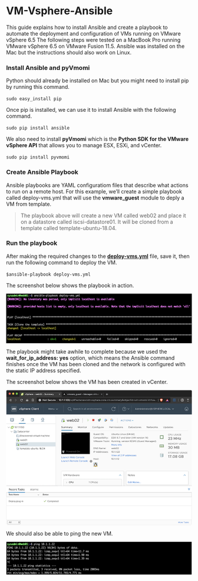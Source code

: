 # VM-Vsphere-Ansible

This guide explains how to install Ansible and create a playbook to automate the deployment and configuration of VMs running on VMware vSphere 6.5
The following steps were tested on a MacBook Pro running VMware vSphere 6.5 on VMware Fusion 11.5. Ansible was installed on the Mac but the instructions
should also work on Linux.

### Install Ansible and pyVmomi
Python should already be installed on Mac but you might need to install pip by running this command.

`sudo easy_install pip`

Once pip is installed, we can use it to install Ansible with the following command.

`sudo pip install ansible`

We also need to install **pyVmomi** which is the **Python SDK for the VMware vSphere API** that allows you to manage ESX, ESXi, and vCenter.

`sudo pip install pyvmomi`

### Create Ansible Playbook
Ansible playbooks are YAML configuratiom files that describe what actions to run on a remote host. For this example, we’ll create a simple playbook called deploy-vms.yml that will use the **vmware_guest** module to deply a VM from template.

> The playbook above will create a new VM called web02 and place it on a datastore called iscsi-datastore01. It will be cloned from a template called template-ubuntu-18.04.

### Run the playbook
After making the required changes to the [**deploy-vms.yml**](deploy-vms.yml) file, save it, then run the following command to deploy the VM.

`$ansible-playbook deploy-vms.yml`

The screenshot below shows the playbook in action.

<img align="center" src="images/image01.png"></img>

The playbook might take awhile to complete because we used the **wait_for_ip_address: yes** option, which means the Ansible command finishes once the
VM has been cloned and the network is configured with the static IP address specified.

The screenshot below shows the VM has been created in vCenter.

<img align="center" src="images/image02.png"></img>

We should also be able to ping the new VM.

<img align="center" src="images/image03.png"></img>
